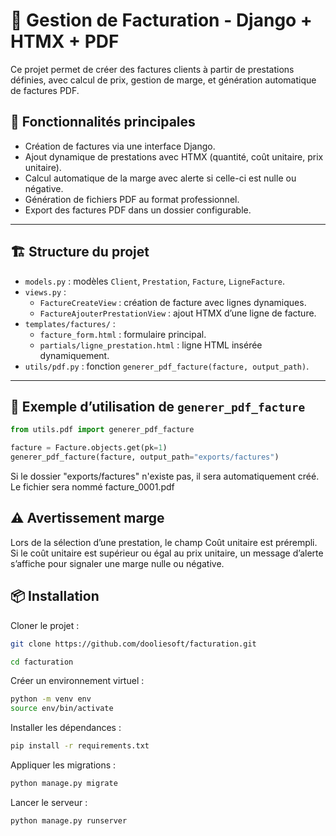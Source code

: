 # 🧾 Gestion de Facturation - Django + HTMX + PDF

Ce projet permet de créer des factures clients à partir de prestations définies, avec calcul de prix, gestion de marge, et génération automatique de factures PDF.

## 🔧 Fonctionnalités principales

- Création de factures via une interface Django.
- Ajout dynamique de prestations avec HTMX (quantité, coût unitaire, prix unitaire).
- Calcul automatique de la marge avec alerte si celle-ci est nulle ou négative.
- Génération de fichiers PDF au format professionnel.
- Export des factures PDF dans un dossier configurable.

---

## 🏗 Structure du projet

- `models.py` : modèles `Client`, `Prestation`, `Facture`, `LigneFacture`.
- `views.py` :
  - `FactureCreateView` : création de facture avec lignes dynamiques.
  - `FactureAjouterPrestationView` : ajout HTMX d’une ligne de facture.
- `templates/factures/` :
  - `facture_form.html` : formulaire principal.
  - `partials/ligne_prestation.html` : ligne HTML insérée dynamiquement.
- `utils/pdf.py` : fonction `generer_pdf_facture(facture, output_path)`.

---

## 📄 Exemple d’utilisation de `generer_pdf_facture`

```python
from utils.pdf import generer_pdf_facture

facture = Facture.objects.get(pk=1)
generer_pdf_facture(facture, output_path="exports/factures")
```

Si le dossier "exports/factures" n'existe pas, il sera automatiquement créé. Le fichier sera nommé facture_0001.pdf

## ⚠️ Avertissement marge

Lors de la sélection d’une prestation, le champ Coût unitaire est prérempli. Si le coût unitaire est supérieur ou égal au prix unitaire, un message d’alerte s’affiche pour signaler une marge nulle ou négative.

## 📦 Installation

Cloner le projet :
```bash
git clone https://github.com/dooliesoft/facturation.git
```

```bash
cd facturation
```

Créer un environnement virtuel :
```bash
python -m venv env
source env/bin/activate
```

Installer les dépendances :
```bash
pip install -r requirements.txt
```

Appliquer les migrations :
```bash
python manage.py migrate
```

Lancer le serveur :
```bash
python manage.py runserver
```
